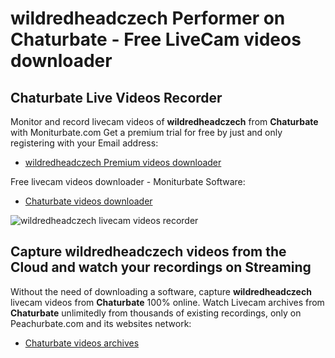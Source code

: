 # wildredheadczech Performer on Chaturbate - Free LiveCam videos downloader

## Chaturbate Live Videos Recorder

Monitor and record livecam videos of **wildredheadczech** from **Chaturbate** with Moniturbate.com
Get a premium trial for free by just and only registering with your Email address:
* [wildredheadczech Premium videos downloader](https://moniturbate.com/request-demo-licence-key.html)

Free livecam videos downloader - Moniturbate Software:
* [Chaturbate videos downloader](https://moniturbate.com/moniturbate-download-software.html)

![wildredheadczech livecam videos recorder](https://peachurnet.com/templates/moniturbate-software.png)


## Capture wildredheadczech videos from the Cloud and watch your recordings on Streaming

Without the need of downloading a software, capture **wildredheadczech** livecam videos from **Chaturbate** 100% online.
Watch Livecam archives from **Chaturbate** unlimitedly from thousands of existing recordings, only on Peachurbate.com and its websites network:
* [Chaturbate videos archives](https://peachurnet.com/)